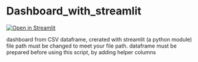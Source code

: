 # Dashboard_with_streamlit

[![Open in Streamlit](https://static.streamlit.io/badges/streamlit_badge_black_white.svg)](https://wesamkiwan-dashboard-with-streamlit-test-dash-s6y9wh.streamlitapp.com/)

dashboard from CSV dataframe, crerated with streamlit (a python module)
file path must be changed to meet your file path.
dataframe must be prepared before using this script, by adding helper columns
